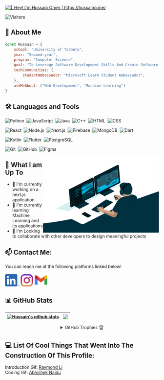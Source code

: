 [<img src="https://raw.githubusercontent.com/hussaino03/hussaino03/master/Introduction.gif" alt="👋 Hey! I'm Hussain Omer | https://hussaino.me/" title="👋 Hey! I'm Hussain Omer | https://hussaino.me"/>](https://www.hussaino.me/)

<p align="left"> <img src="https://komarev.com/ghpvc/?username=hussain03&label=Views&color=blue&style=plastic" alt="Visitors" /> </p>


## :book: About Me 

```javascript
const Hussain = {
	school: "University of Toronto",
	year: "Second-year",
	program: "Computer Science",
	goal: "To Leverage Software Development Skills And Create Software To Maximize Net Positive Impact In The Greater World",
	techCommunities: {
		studentAmbassador: "Microsoft Learn Student Ambassador",
	},
	askMeAbout: ["Web Development", "Machine Learning"]
}
```

## 🛠️ Languages and Tools
![Python](https://img.shields.io/badge/-Python-05122A?style=flat&logo=python)&nbsp;
![JavaScript](https://img.shields.io/badge/-JavaScript-05122A?style=flat&logo=javascript)&nbsp;
![Java](https://img.shields.io/badge/-Java-05122A?style=flat&logo=Java&logoColor=FFA518)&nbsp;
![C++](https://img.shields.io/badge/-C++-05122A?style=flat&logo=c%2B%2B&logoColor=A8B9CC)&nbsp;
![HTML](https://img.shields.io/badge/-HTML-05122A?style=flat&logo=HTML5)&nbsp;
![CSS](https://img.shields.io/badge/-CSS-05122A?style=flat&logo=CSS3&logoColor=1572B6)&nbsp;

![React](https://img.shields.io/badge/-React-05122A?style=flat&logo=react)&nbsp;
![Node.js](https://img.shields.io/badge/-Node.js-05122A?style=flat&logo=node.js)&nbsp;
![Next.js](https://img.shields.io/badge/-Next.js-05122A?style=flat&logo=next.js)&nbsp;
![Firebase](https://img.shields.io/badge/-Firebase-05122A?style=flat&logo=firebase)&nbsp;
![MongoDB](https://img.shields.io/badge/-MongoDB-05122A?style=flat&logo=mongodb)&nbsp;
![Dart](https://img.shields.io/badge/dart-05122A?style=flat&logo=dart)&nbsp;

![Kotlin](https://img.shields.io/badge/Kotlin-05122A?style=flat&logo=Kotlin)&nbsp;
![Flutter](https://img.shields.io/badge/Flutter-05122A?style=flat&logo=Flutter)&nbsp;
![PostgreSQL](https://img.shields.io/badge/PostgreSQL-05122A?style=flat&logo=postgresql)&nbsp;

![Git](https://img.shields.io/badge/-Git-05122A?style=flat&logo=git)&nbsp;
![GitHub](https://img.shields.io/badge/-GitHub-05122A?style=flat&logo=github)&nbsp;
![Figma](https://img.shields.io/badge/-Figma-05122A?style=flat&logo=figma)&nbsp;

<img align="right" alt="gif" src="https://raw.githubusercontent.com/hussaino03/hussaino03/master/coding.gif" width="380" height="250" />

## 🤔 What I am Up To

- 🔭 I'm currently working on a next.js application
- 🌱 I'm currently learning Machine Learning and its applications
- 👯 I'm Looking to collaborate with other developers to design meaningful projects

## 📫 Contact Me:
You can reach me at the following platforms linked below!

[<img src="https://raw.githubusercontent.com/hussaino03/hussaino03/master/socials/linkedin.png" height="40em" align="center" alt="𝙲𝚘𝚗𝚗𝚎𝚌𝚝 𝚠𝚒𝚝𝚑 Hussain 𝚘𝚗 𝙻𝚒𝚗𝚔𝚎𝚍𝙸𝚗" title="𝙲𝚘𝚗𝚗𝚎𝚌𝚝 𝚠𝚒𝚝𝚑 Hussain 𝚘𝚗 𝙻𝚒𝚗𝚔𝚎𝚍𝙸𝚗"/>](https://www.linkedin.com/in/hussain-omer-551893203/)
[<img src="https://raw.githubusercontent.com/hussaino03/hussaino03/master/socials/instagram.svg" height="40em" align="center" alt="𝙵𝚘𝚕𝚕𝚘𝚠 Hussain 𝚘𝚗 𝙸𝚗𝚜𝚝𝚊𝚐𝚛𝚊𝚖" title="𝙵𝚘𝚕𝚕𝚘𝚠 Hussain 𝚘𝚗 𝙸𝚗𝚜𝚝𝚊𝚐𝚛𝚊𝚖"/>](https://www.instagram.com/h.s.z_11/)
[<img src="https://raw.githubusercontent.com/hussaino03/hussaino03/master/socials/gmail.png" height="45em" align="center" alt="Email Hussain" title="Email Hussain"/>](mailto:m.hussainomer03@gmail.com)

## 📊 GitHub Stats

| <a href="https://github.com/hussaino03/github-readme-stats"><img align="center" src="https://github-readme-stats.vercel.app/api?username=hussaino03&show_icons=true&include_all_commits=true&count_private=true&theme=algolia" alt="Hussain's github stats" /></a> | <a href="https://github.com/hussaino03/github-readme-stats"><img align="center" src="https://github-readme-stats.vercel.app/api/top-langs/?username=hussaino03&langs_count=10&hide=jupyter%20notebook&theme=algolia&layout=compact" /></a> |
| ------------- | ------------- |

<details align="center">
  <summary>GitHub Trophies 🏆</summary>
<p align="center">
  <a href="https://github.com/ryo-ma/github-profile-trophy" target="_blank">
    <img src="https://github-profile-trophy.vercel.app/?username=hussaino03&column=4&margin-w=5&margin-h=5&theme=darkhub"/>
  </a>
</p>
</details>

## 💻 List Of Cool Things That Went Into The Construction Of This Profile:

Introduction Gif: <a href="https://github.com/Raymo111/Raymo111/blob/master/intro.gif">Raymond Li</a>
<br>
Coding Gif: <a href="https://github.com/abhisheknaiidu/abhisheknaiidu/blob/master/code.gif">Abhishek Naidu</a>

